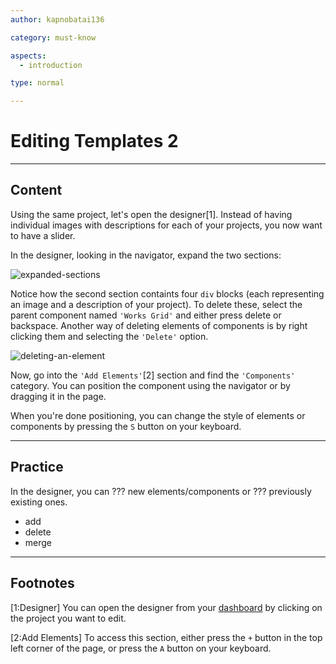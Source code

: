 ```yaml
---
author: kapnobatai136

category: must-know

aspects:
  - introduction

type: normal

---
```


# Editing Templates 2

---
## Content

Using the same project, let's open the designer[1]. Instead of having individual images with descriptions for each of your projects, you now want to have a slider.

In the designer, looking in the navigator, expand the two sections:

![expanded-sections](https://img.enkipro.com/4a4212607725e435bb28a92555867523.png)

Notice how the second section containts four `div` blocks (each representing an image and a description of your project). To delete these, select the parent component named `'Works Grid'` and either press delete or backspace. Another way of deleting elements of components is by right clicking them and selecting the `'Delete'` option.

![deleting-an-element](https://img.enkipro.com/399a858670e67c714ca376a2af9900c1.gif)

Now, go into the `'Add Elements'`[2] section and find the `'Components'` category. You can position the component using the navigator or by dragging it in the page.

When you're done positioning, you can change the style of elements or components by pressing the `S` button on your keyboard.

---
## Practice

In the designer, you can ??? new elements/components or ??? previously existing ones.

* add
* delete
* merge

---
## Footnotes

[1:Designer]
You can open the designer from your [dashboard](https://webflow.com/dashboard) by clicking on the project you want to edit.

[2:Add Elements]
To access this section, either press the `+` button in the top left corner of the page, or press the `A` button on your keyboard.